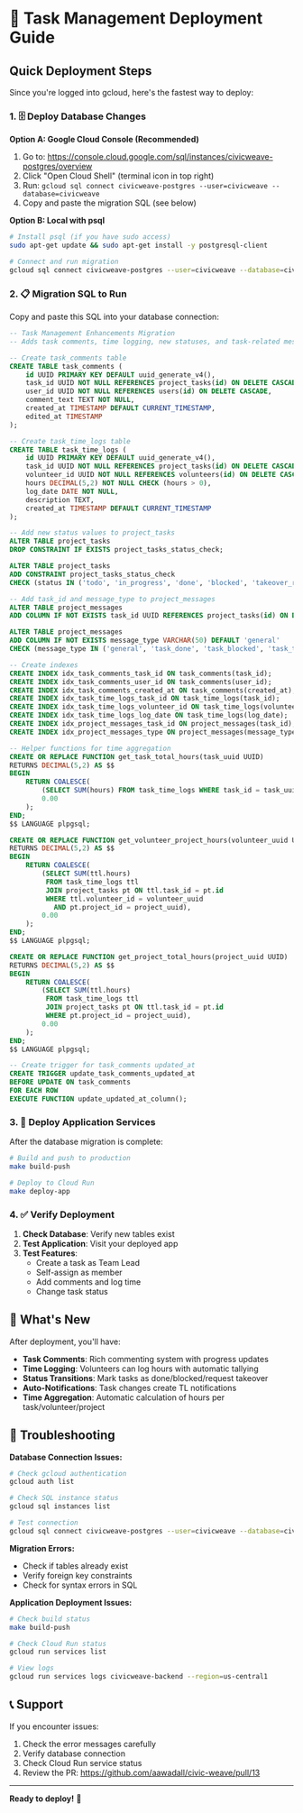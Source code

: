 # 🚀 Task Management Deployment Guide

## Quick Deployment Steps

Since you're logged into gcloud, here's the fastest way to deploy:

### 1. 🗄️ Deploy Database Changes

**Option A: Google Cloud Console (Recommended)**
1. Go to: https://console.cloud.google.com/sql/instances/civicweave-postgres/overview
2. Click "Open Cloud Shell" (terminal icon in top right)
3. Run: `gcloud sql connect civicweave-postgres --user=civicweave --database=civicweave`
4. Copy and paste the migration SQL (see below)

**Option B: Local with psql**
```bash
# Install psql (if you have sudo access)
sudo apt-get update && sudo apt-get install -y postgresql-client

# Connect and run migration
gcloud sql connect civicweave-postgres --user=civicweave --database=civicweave
```

### 2. 📋 Migration SQL to Run

Copy and paste this SQL into your database connection:

```sql
-- Task Management Enhancements Migration
-- Adds task comments, time logging, new statuses, and task-related messaging

-- Create task_comments table
CREATE TABLE task_comments (
    id UUID PRIMARY KEY DEFAULT uuid_generate_v4(),
    task_id UUID NOT NULL REFERENCES project_tasks(id) ON DELETE CASCADE,
    user_id UUID NOT NULL REFERENCES users(id) ON DELETE CASCADE,
    comment_text TEXT NOT NULL,
    created_at TIMESTAMP DEFAULT CURRENT_TIMESTAMP,
    edited_at TIMESTAMP
);

-- Create task_time_logs table
CREATE TABLE task_time_logs (
    id UUID PRIMARY KEY DEFAULT uuid_generate_v4(),
    task_id UUID NOT NULL REFERENCES project_tasks(id) ON DELETE CASCADE,
    volunteer_id UUID NOT NULL REFERENCES volunteers(id) ON DELETE CASCADE,
    hours DECIMAL(5,2) NOT NULL CHECK (hours > 0),
    log_date DATE NOT NULL,
    description TEXT,
    created_at TIMESTAMP DEFAULT CURRENT_TIMESTAMP
);

-- Add new status values to project_tasks
ALTER TABLE project_tasks 
DROP CONSTRAINT IF EXISTS project_tasks_status_check;

ALTER TABLE project_tasks 
ADD CONSTRAINT project_tasks_status_check 
CHECK (status IN ('todo', 'in_progress', 'done', 'blocked', 'takeover_requested'));

-- Add task_id and message_type to project_messages
ALTER TABLE project_messages 
ADD COLUMN IF NOT EXISTS task_id UUID REFERENCES project_tasks(id) ON DELETE CASCADE;

ALTER TABLE project_messages 
ADD COLUMN IF NOT EXISTS message_type VARCHAR(50) DEFAULT 'general' 
CHECK (message_type IN ('general', 'task_done', 'task_blocked', 'task_takeover'));

-- Create indexes
CREATE INDEX idx_task_comments_task_id ON task_comments(task_id);
CREATE INDEX idx_task_comments_user_id ON task_comments(user_id);
CREATE INDEX idx_task_comments_created_at ON task_comments(created_at);
CREATE INDEX idx_task_time_logs_task_id ON task_time_logs(task_id);
CREATE INDEX idx_task_time_logs_volunteer_id ON task_time_logs(volunteer_id);
CREATE INDEX idx_task_time_logs_log_date ON task_time_logs(log_date);
CREATE INDEX idx_project_messages_task_id ON project_messages(task_id);
CREATE INDEX idx_project_messages_type ON project_messages(message_type);

-- Helper functions for time aggregation
CREATE OR REPLACE FUNCTION get_task_total_hours(task_uuid UUID)
RETURNS DECIMAL(5,2) AS $$
BEGIN
    RETURN COALESCE(
        (SELECT SUM(hours) FROM task_time_logs WHERE task_id = task_uuid),
        0.00
    );
END;
$$ LANGUAGE plpgsql;

CREATE OR REPLACE FUNCTION get_volunteer_project_hours(volunteer_uuid UUID, project_uuid UUID)
RETURNS DECIMAL(5,2) AS $$
BEGIN
    RETURN COALESCE(
        (SELECT SUM(ttl.hours) 
         FROM task_time_logs ttl
         JOIN project_tasks pt ON ttl.task_id = pt.id
         WHERE ttl.volunteer_id = volunteer_uuid 
           AND pt.project_id = project_uuid),
        0.00
    );
END;
$$ LANGUAGE plpgsql;

CREATE OR REPLACE FUNCTION get_project_total_hours(project_uuid UUID)
RETURNS DECIMAL(5,2) AS $$
BEGIN
    RETURN COALESCE(
        (SELECT SUM(ttl.hours) 
         FROM task_time_logs ttl
         JOIN project_tasks pt ON ttl.task_id = pt.id
         WHERE pt.project_id = project_uuid),
        0.00
    );
END;
$$ LANGUAGE plpgsql;

-- Create trigger for task_comments updated_at
CREATE TRIGGER update_task_comments_updated_at 
BEFORE UPDATE ON task_comments 
FOR EACH ROW 
EXECUTE FUNCTION update_updated_at_column();
```

### 3. 🚀 Deploy Application Services

After the database migration is complete:

```bash
# Build and push to production
make build-push

# Deploy to Cloud Run
make deploy-app
```

### 4. ✅ Verify Deployment

1. **Check Database**: Verify new tables exist
2. **Test Application**: Visit your deployed app
3. **Test Features**: 
   - Create a task as Team Lead
   - Self-assign as member
   - Add comments and log time
   - Change task status

## 🎯 What's New

After deployment, you'll have:

- **Task Comments**: Rich commenting system with progress updates
- **Time Logging**: Volunteers can log hours with automatic tallying
- **Status Transitions**: Mark tasks as done/blocked/request takeover
- **Auto-Notifications**: Task changes create TL notifications
- **Time Aggregation**: Automatic calculation of hours per task/volunteer/project

## 🔧 Troubleshooting

**Database Connection Issues:**
```bash
# Check gcloud authentication
gcloud auth list

# Check SQL instance status
gcloud sql instances list

# Test connection
gcloud sql connect civicweave-postgres --user=civicweave --database=civicweave
```

**Migration Errors:**
- Check if tables already exist
- Verify foreign key constraints
- Check for syntax errors in SQL

**Application Deployment Issues:**
```bash
# Check build status
make build-push

# Check Cloud Run status
gcloud run services list

# View logs
gcloud run services logs civicweave-backend --region=us-central1
```

## 📞 Support

If you encounter issues:
1. Check the error messages carefully
2. Verify database connection
3. Check Cloud Run service status
4. Review the PR: https://github.com/aawadall/civic-weave/pull/13

---

**Ready to deploy!** 🚀
